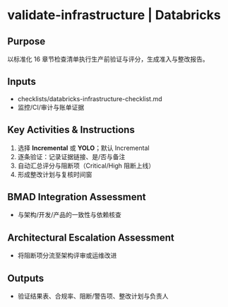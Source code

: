 # validate-infrastructure | Databricks

<!-- BMAD Task Spec -->

## Purpose

以标准化 16 章节检查清单执行生产前验证与评分，生成准入与整改报告。

## Inputs

- checklists/databricks-infrastructure-checklist.md
- 监控/CI/审计与账单证据

## Key Activities & Instructions

1. 选择 **Incremental** 或 **YOLO**；默认 Incremental
2. 逐条验证：记录证据链接、是/否与备注
3. 自动汇总评分与阻断项（Critical/High 阻断上线）
4. 形成整改计划与复核时间窗

## BMAD Integration Assessment

- 与架构/开发/产品的一致性与依赖核查

## Architectural Escalation Assessment

- 将阻断项分流至架构评审或运维改进

## Outputs

- 验证结果表、合规率、阻断/警告项、整改计划与负责人
